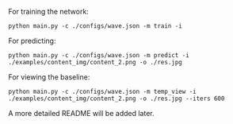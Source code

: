 For training the network:

```
python main.py -c ./configs/wave.json -m train -i
```

For predicting:

```
python main.py -c ./configs/wave.json -m predict -i ./examples/content_img/content_2.png -o ./res.jpg
```

For viewing the baseline:

```
python main.py -c ./configs/wave.json -m temp_view -i ./examples/content_img/content_2.png -o ./res.jpg --iters 600
```

A more detailed README will be added later.